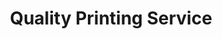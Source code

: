 ---
title: "Quality Printing Service"
url: /lincoln-city/quality-printing-service/
shop: Kopieren
---